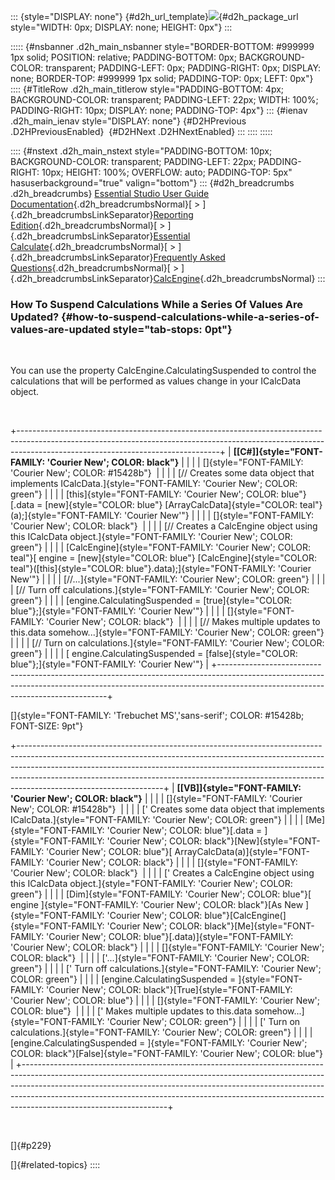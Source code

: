 ::: {style="DISPLAY: none"}
[](ms-xhelp:///?Id=d2h_url_template){#d2h_url_template}![](!package_url!){#d2h_package_url style="WIDTH: 0px; DISPLAY: none; HEIGHT: 0px"}
:::

::::: {#nsbanner .d2h_main_nsbanner style="BORDER-BOTTOM: #999999 1px solid; POSITION: relative; PADDING-BOTTOM: 0px; BACKGROUND-COLOR: transparent; PADDING-LEFT: 0px; PADDING-RIGHT: 0px; DISPLAY: none; BORDER-TOP: #999999 1px solid; PADDING-TOP: 0px; LEFT: 0px"}
:::: {#TitleRow .d2h_main_titlerow style="PADDING-BOTTOM: 4px; BACKGROUND-COLOR: transparent; PADDING-LEFT: 22px; WIDTH: 100%; PADDING-RIGHT: 10px; DISPLAY: none; PADDING-TOP: 4px"}
::: {#ienav .d2h_main_ienav style="DISPLAY: none"}
[](ms-xhelp:///?Id=eaf02c1a-2b07-4287-80d4-0931fe18a1f1){#D2HPrevious .D2HPreviousEnabled}  [](ms-xhelp:///?Id=2d5c51a5-f83c-4c4e-82d2-e250e7b80358){#D2HNext .D2HNextEnabled}
:::
::::
:::::

:::: {#nstext .d2h_main_nstext style="PADDING-BOTTOM: 10px; BACKGROUND-COLOR: transparent; PADDING-LEFT: 22px; PADDING-RIGHT: 10px; HEIGHT: 100%; OVERFLOW: auto; PADDING-TOP: 5px" hasuserbackground="true" valign="bottom"}
::: {#d2h_breadcrumbs .d2h_breadcrumbs}
[Essential Studio User Guide Documentation](ms-xhelp:///?Id=12457748-09e3-4d74-a240-8e049cedf030){.d2h_breadcrumbsNormal}[ \> ]{.d2h_breadcrumbsLinkSeparator}[Reporting Edition](ms-xhelp:///?Id=027aa5b6-6676-4f93-ad23-c20e8c45792e){.d2h_breadcrumbsNormal}[ \> ]{.d2h_breadcrumbsLinkSeparator}[Essential Calculate](ms-xhelp:///?Id=2ea52c7f-a332-43bd-9ca7-2ea0898ff54e){.d2h_breadcrumbsNormal}[ \> ]{.d2h_breadcrumbsLinkSeparator}[Frequently Asked Questions](ms-xhelp:///?Id=6a744fdb-392c-403e-ae82-cca67f13dd9d){.d2h_breadcrumbsNormal}[ \> ]{.d2h_breadcrumbsLinkSeparator}[CalcEngine](ms-xhelp:///?Id=63668c53-a00d-44de-892d-e4ba35b7ae76){.d2h_breadcrumbsNormal}
:::

### How To Suspend Calculations While a Series Of Values Are Updated? {#how-to-suspend-calculations-while-a-series-of-values-are-updated style="tab-stops: 0pt"}

 

You can use the property CalcEngine.CalculatingSuspended to control the calculations that will be performed as values change in your ICalcData object.

 

+--------------------------------------------------------------------------------------------------------------------------------------------------------------------------------------------------------------+
| **[\[C#\]]{style="FONT-FAMILY: 'Courier New'; COLOR: black"}**                                                                                                                                               |
|                                                                                                                                                                                                              |
| []{style="FONT-FAMILY: 'Courier New'; COLOR: #15428b"}                                                                                                                                                       |
|                                                                                                                                                                                                              |
| [// Creates some data object that implements ICalcData.]{style="FONT-FAMILY: 'Courier New'; COLOR: green"}                                                                                                   |
|                                                                                                                                                                                                              |
| [this]{style="FONT-FAMILY: 'Courier New'; COLOR: blue"}[.data = [new]{style="COLOR: blue"} [ArrayCalcData]{style="COLOR: teal"}(a);]{style="FONT-FAMILY: 'Courier New'"}                                     |
|                                                                                                                                                                                                              |
| []{style="FONT-FAMILY: 'Courier New'; COLOR: black"}                                                                                                                                                         |
|                                                                                                                                                                                                              |
| [// Creates a CalcEngine object using this ICalcData object.]{style="FONT-FAMILY: 'Courier New'; COLOR: green"}                                                                                              |
|                                                                                                                                                                                                              |
| [CalcEngine]{style="FONT-FAMILY: 'Courier New'; COLOR: teal"}[ engine = [new]{style="COLOR: blue"} [CalcEngine]{style="COLOR: teal"}([this]{style="COLOR: blue"}.data);]{style="FONT-FAMILY: 'Courier New'"} |
|                                                                                                                                                                                                              |
| [//\...]{style="FONT-FAMILY: 'Courier New'; COLOR: green"}                                                                                                                                                   |
|                                                                                                                                                                                                              |
| [// Turn off calculations.]{style="FONT-FAMILY: 'Courier New'; COLOR: green"}                                                                                                                                |
|                                                                                                                                                                                                              |
| [engine.CalculatingSuspended = [true]{style="COLOR: blue"};]{style="FONT-FAMILY: 'Courier New'"}                                                                                                             |
|                                                                                                                                                                                                              |
| []{style="FONT-FAMILY: 'Courier New'; COLOR: black"}                                                                                                                                                         |
|                                                                                                                                                                                                              |
| [// Makes multiple updates to this.data somehow\...]{style="FONT-FAMILY: 'Courier New'; COLOR: green"}                                                                                                       |
|                                                                                                                                                                                                              |
| [// Turn on calculations.]{style="FONT-FAMILY: 'Courier New'; COLOR: green"}                                                                                                                                 |
|                                                                                                                                                                                                              |
| [ engine.CalculatingSuspended = [false]{style="COLOR: blue"};]{style="FONT-FAMILY: 'Courier New'"}                                                                                                           |
+--------------------------------------------------------------------------------------------------------------------------------------------------------------------------------------------------------------+

[]{style="FONT-FAMILY: 'Trebuchet MS','sans-serif'; COLOR: #15428b; FONT-SIZE: 9pt"} 

+------------------------------------------------------------------------------------------------------------------------------------------------------------------------------------------------------------------------------------------------------------------------------------------------------------------------------------------------------------+
| **[\[VB\]]{style="FONT-FAMILY: 'Courier New'; COLOR: black"}**                                                                                                                                                                                                                                                                                             |
|                                                                                                                                                                                                                                                                                                                                                            |
| []{style="FONT-FAMILY: 'Courier New'; COLOR: #15428b"}                                                                                                                                                                                                                                                                                                     |
|                                                                                                                                                                                                                                                                                                                                                            |
| [\' Creates some data object that implements ICalcData.]{style="FONT-FAMILY: 'Courier New'; COLOR: green"}                                                                                                                                                                                                                                                 |
|                                                                                                                                                                                                                                                                                                                                                            |
| [Me]{style="FONT-FAMILY: 'Courier New'; COLOR: blue"}[.data = ]{style="FONT-FAMILY: 'Courier New'; COLOR: black"}[New]{style="FONT-FAMILY: 'Courier New'; COLOR: blue"}[ ArrayCalcData(a)]{style="FONT-FAMILY: 'Courier New'; COLOR: black"}                                                                                                               |
|                                                                                                                                                                                                                                                                                                                                                            |
| []{style="FONT-FAMILY: 'Courier New'; COLOR: black"}                                                                                                                                                                                                                                                                                                       |
|                                                                                                                                                                                                                                                                                                                                                            |
| [\' Creates a CalcEngine object using this ICalcData object.]{style="FONT-FAMILY: 'Courier New'; COLOR: green"}                                                                                                                                                                                                                                            |
|                                                                                                                                                                                                                                                                                                                                                            |
| [Dim]{style="FONT-FAMILY: 'Courier New'; COLOR: blue"}[ engine ]{style="FONT-FAMILY: 'Courier New'; COLOR: black"}[As New ]{style="FONT-FAMILY: 'Courier New'; COLOR: blue"}[CalcEngine(]{style="FONT-FAMILY: 'Courier New'; COLOR: black"}[Me]{style="FONT-FAMILY: 'Courier New'; COLOR: blue"}[.data)]{style="FONT-FAMILY: 'Courier New'; COLOR: black"} |
|                                                                                                                                                                                                                                                                                                                                                            |
| []{style="FONT-FAMILY: 'Courier New'; COLOR: black"}                                                                                                                                                                                                                                                                                                       |
|                                                                                                                                                                                                                                                                                                                                                            |
| [\'\...]{style="FONT-FAMILY: 'Courier New'; COLOR: green"}                                                                                                                                                                                                                                                                                                 |
|                                                                                                                                                                                                                                                                                                                                                            |
| [\' Turn off calculations.]{style="FONT-FAMILY: 'Courier New'; COLOR: green"}                                                                                                                                                                                                                                                                              |
|                                                                                                                                                                                                                                                                                                                                                            |
| [engine.CalculatingSuspended = ]{style="FONT-FAMILY: 'Courier New'; COLOR: black"}[True]{style="FONT-FAMILY: 'Courier New'; COLOR: blue"}                                                                                                                                                                                                                  |
|                                                                                                                                                                                                                                                                                                                                                            |
| []{style="FONT-FAMILY: 'Courier New'; COLOR: blue"}                                                                                                                                                                                                                                                                                                        |
|                                                                                                                                                                                                                                                                                                                                                            |
| [\' Makes multiple updates to this.data somehow\...]{style="FONT-FAMILY: 'Courier New'; COLOR: green"}                                                                                                                                                                                                                                                     |
|                                                                                                                                                                                                                                                                                                                                                            |
| [\' Turn on calculations.]{style="FONT-FAMILY: 'Courier New'; COLOR: green"}                                                                                                                                                                                                                                                                               |
|                                                                                                                                                                                                                                                                                                                                                            |
| [engine.CalculatingSuspended = ]{style="FONT-FAMILY: 'Courier New'; COLOR: black"}[False]{style="FONT-FAMILY: 'Courier New'; COLOR: blue"}                                                                                                                                                                                                                 |
+------------------------------------------------------------------------------------------------------------------------------------------------------------------------------------------------------------------------------------------------------------------------------------------------------------------------------------------------------------+

 

[]{#p229} 

[]{#related-topics}
::::
